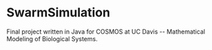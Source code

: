 # SwarmSimulation

Final project written in Java for COSMOS at UC Davis -- Mathematical Modeling of Biological Systems.
